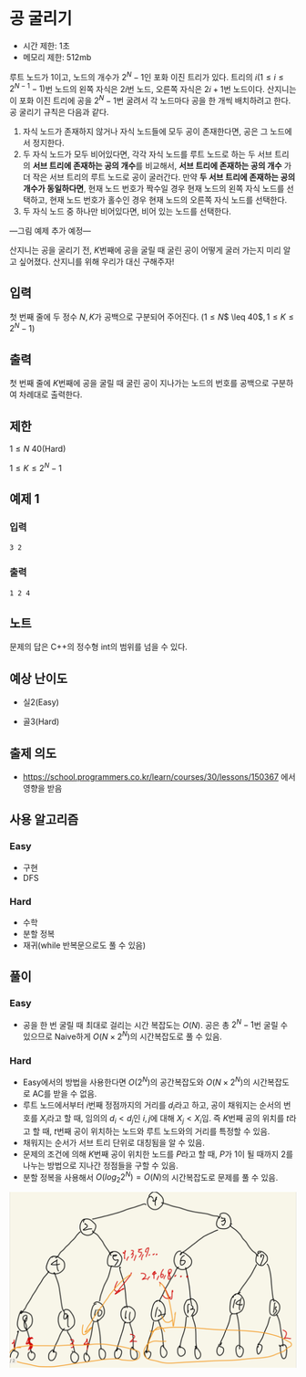# 공 굴리기

- 시간 제한: 1초
- 메모리 제한: 512mb

루트 노드가 $1$이고, 노드의 개수가 $2^{N} - 1$인 포화 이진 트리가 있다. 트리의 $i(1 \leq i \leq 2^{N - 1} - 1)$번 노드의 왼쪽 자식은 $2i$번 노드, 오른쪽 자식은 $2i + 1$번 노드이다. 산지니는 이 포화 이진 트리에 공을 $2^{N} - 1$번 굴려서 각 노드마다 공을 한 개씩 배치하려고 한다. 공 굴리기 규칙은 다음과 같다.

1. 자식 노드가 존재하지 않거나 자식 노드들에 모두 공이 존재한다면, 공은 그 노드에서 정지한다.
2. 두 자식 노드가 모두 비어있다면, 각각 자식 노드를 루트 노드로 하는 두 서브 트리의 **서브 트리에 존재하는 공의 개수**를 비교해서, **서브 트리에 존재하는 공의 개수** 가 더 작은 서브 트리의 루트 노드로 공이 굴러간다. 만약 **두 서브 트리에 존재하는 공의 개수가 동일하다면**, 현재 노드 번호가 짝수일 경우 현재 노드의 왼쪽 자식 노드를 선택하고, 현재 노드 번호가 홀수인 경우 현재 노드의 오른쪽 자식 노드를 선택한다. 
3. 두 자식 노드 중 하나만 비어있다면, 비어 있는 노드를 선택한다. 

—그림 예제 추가 예정—

산지니는 공을 굴리기 전, $K$번째에 공을 굴릴 때 굴린 공이 어떻게 굴러 가는지 미리 알고 싶어졌다. 산지니를 위해 우리가 대신 구해주자!

## 입력

첫 번째 줄에 두 정수 $N, K$가 공백으로 구분되어 주어진다. $(1 \leq N$$ \leq 40$$, 1 \leq K \leq 2^N - 1)$

## 출력

첫 번째 줄에 $K$번째에 공을 굴릴 때 굴린 공이 지나가는 노드의 번호를 공백으로 구분하여 차례대로 출력한다.

## 제한



$1 ≤ N \ 40$(Hard)

$1 ≤ K ≤ 2^{N} - 1$

## 예제 1

### 입력

```
3 2
```

### 출력

```
1 2 4
```

## 노트
문제의 답은 C++의 정수형 int의 범위를 넘을 수 있다.
## 예상 난이도

- 실2(Easy)
  
- 골3(Hard)

## 출제 의도
- https://school.programmers.co.kr/learn/courses/30/lessons/150367 에서 영향을 받음

## 사용 알고리즘

### Easy

 - 구현
 - DFS

### Hard

 - 수학
 - 분할 정복
 - 재귀(while 반복문으로도 풀 수 있음)

## 풀이

### Easy

- 공을 한 번 굴릴 때 최대로 걸리는 시간 복잡도는 $O(N)$. 공은 총 $2^{N} - 1$번 굴릴 수 있으므로 Naive하게 $O(N \times 2^{N})$의 시간복잡도로 풀 수 있음.

### Hard
- Easy에서의 방법을 사용한다면 $O(2^N)$의 공간복잡도와 $O(N \times 2^{N})$의 시간복잡도로 AC를 받을 수 없음.
- 루트 노드에서부터 $i$번째 정점까지의 거리를 $d_i$라고 하고, 공이 채워지는 순서의 번호를 $X_i$라고 할 때, 임의의 $d_i < d_j$인 $i, j$에 대해 $X_j < X_i$임. 즉 $K$번째 공의 위치를 $t$라고 할 때, $t$번째 공이 위치하는 노드와 루트 노드와의 거리를 특정할 수 있음.
- 채워지는 순서가 서브 트리 단위로 대칭됨을 알 수 있음.
- 문제의 조건에 의해 $K$번째 공이 위치한 노드를 $P$라고 할 때, $P$가 $1$이 될 때까지 $2$를 나누는 방법으로 지나간 정점들을 구할 수 있음.
- 분할 정복을 사용해서 $O(log_2 2^N) = O(N)$의 시간복잡도로 문제를 풀 수 있음.

![IMG_0780.jpeg](IMG_0780.jpeg)
